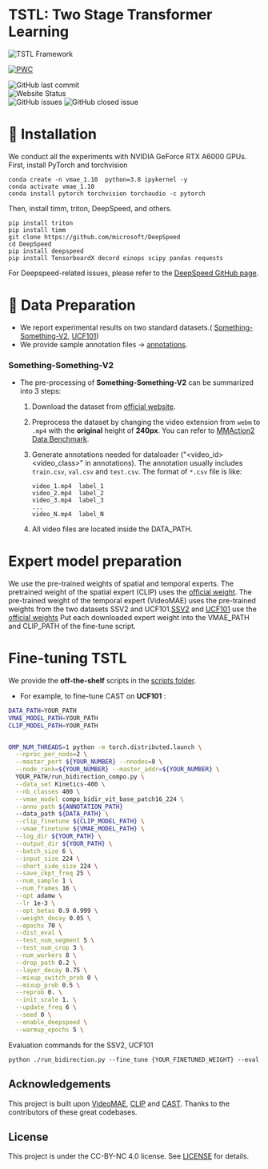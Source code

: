 
# TSTL: Two Stage Transformer Learning

![TSTL Framework](figs/CAST.jpg)
<br>


[![PWC](https://img.shields.io/endpoint.svg?url=https://paperswithcode.com/badge/cast-cross-attention-in-space-and-time-for-1/action-recognition-on-epic-kitchens-100)](https://paperswithcode.com/sota/action-recognition-on-epic-kitchens-100?p=cast-cross-attention-in-space-and-time-for-1)

![GitHub last commit](https://img.shields.io/github/last-commit/khuvll/CAST)<br>
![Website Status](https://img.shields.io/website?url=https://jong980812.github.io/CAST.github.io/)<br>
![GitHub issues](https://img.shields.io/github/issues-raw/khuvll/CAST)
![GitHub closed issue](https://img.shields.io/github/issues-closed/khuvll/CAST)<br>


# :wrench: Installation

We conduct all the experiments with NVIDIA GeForce RTX A6000 GPUs.
First, install PyTorch and torchvision

```
conda create -n vmae_1.10  python=3.8 ipykernel -y
conda activate vmae_1.10
conda install pytorch torchvision torchaudio -c pytorch
```
Then, install timm, triton, DeepSpeed, and others.
```
pip install triton
pip install timm
git clone https://github.com/microsoft/DeepSpeed
cd DeepSpeed
pip install deepspeed
pip install TensorboardX decord einops scipy pandas requests

```

For  Deepspeed-related issues, please refer to the [DeepSpeed GitHub page](https://github.com/microsoft/DeepSpeed).


# :file_folder: Data Preparation

 * We report experimental results on two standard datasets.( [Something-Something-V2](https://developer.qualcomm.com/software/ai-datasets/something-something), [UCF101]())
 * We provide sample annotation files -> [annotations](./annotations/).


### Something-Something-V2
- The pre-processing of **Something-Something-V2** can be summarized into 3 steps:

  1. Download the dataset from [official website](https://developer.qualcomm.com/software/ai-datasets/something-something).

  2. Preprocess the dataset by changing the video extension from `webm` to `.mp4` with the **original** height of **240px**. You can refer to [MMAction2 Data Benchmark](https://github.com/open-mmlab/mmaction2).

  3. Generate annotations needed for dataloader ("<video_id> <video_class>" in annotations). The annotation usually includes `train.csv`, `val.csv` and `test.csv`. The format of `*.csv` file is like:

     ```
     video_1.mp4  label_1
     video_2.mp4  label_2
     video_3.mp4  label_3
     ...
     video_N.mp4  label_N
     ```
  4. All video files are located inside the DATA_PATH.

# Expert model preparation
We use the pre-trained weights of spatial and temporal experts. The pretrained weight of the spatial expert (CLIP) uses the [official weight](https://openaipublic.azureedge.net/clip/models/5806e77cd80f8b59890b7e101eabd078d9fb84e6937f9e85e4ecb61988df416f/ViT-B-16.pt). The pre-trained weight of the temporal expert (VideoMAE) uses the pre-trained weights from the two datasets SSV2 and UCF101.[SSV2](https://drive.google.com/file/d/1dt_59tBIyzdZd5Ecr22lTtzs_64MOZkT/view?usp=sharing) and [UCF101](https://drive.google.com/file/d/1BHev4meNgKM0o_8DMRbuzAsKSP3IpQ3o/view) use the [official weights](https://github.com/MCG-NJU/VideoMAE/blob/main/MODEL_ZOO.md) Put each downloaded expert weight into the VMAE_PATH and CLIP_PATH of the fine-tune script.


# Fine-tuning TSTL

We provide the **off-the-shelf** scripts in the [scripts folder](scripts).

-  For example, to fine-tune CAST on **UCF101** :

  ```bash
DATA_PATH=YOUR_PATH
VMAE_MODEL_PATH=YOUR_PATH
CLIP_MODEL_PATH=YOUR_PATH


OMP_NUM_THREADS=1 python -m torch.distributed.launch \
    --nproc_per_node=2 \
    --master_port ${YOUR_NUMBER} --nnodes=8 \
    --node_rank=${YOUR_NUMBER} --master_addr=${YOUR_NUMBER} \
    YOUR_PATH/run_bidirection_compo.py \
    --data_set Kinetics-400 \
    --nb_classes 400 \
    --vmae_model compo_bidir_vit_base_patch16_224 \
    --anno_path ${ANNOTATION_PATH}
    --data_path ${DATA_PATH} \
    --clip_finetune ${CLIP_MODEL_PATH} \
    --vmae_finetune ${VMAE_MODEL_PATH} \
    --log_dir ${YOUR_PATH} \
    --output_dir ${YOUR_PATH} \
    --batch_size 6 \
    --input_size 224 \
    --short_side_size 224 \
    --save_ckpt_freq 25 \
    --num_sample 1 \
    --num_frames 16 \
    --opt adamw \
    --lr 1e-3 \
    --opt_betas 0.9 0.999 \
    --weight_decay 0.05 \
    --epochs 70 \
    --dist_eval \
    --test_num_segment 5 \
    --test_num_crop 3 \
    --num_workers 8 \
    --drop_path 0.2 \
    --layer_decay 0.75 \
    --mixup_switch_prob 0 \
    --mixup_prob 0.5 \
    --reprob 0. \
    --init_scale 1. \
    --update_freq 6 \
    --seed 0 \
    --enable_deepspeed \
    --warmup_epochs 5 \
  ```


Evaluation commands for the SSV2, UCF101
```
python ./run_bidirection.py --fine_tune {YOUR_FINETUNED_WEIGHT} --eval
```


## Acknowledgements

This project is built upon [VideoMAE](https://github.com/MCG-NJU/VideoMAE),  [CLIP](https://github.com/openai/CLIP) and [CAST](https://github.com/KHU-VLL/CAST.git). Thanks to the contributors of these great codebases.

## License

This project is under the CC-BY-NC 4.0 license. See [LICENSE](https://github.com/MCG-NJU/VideoMAE/blob/main/LICENSE) for details.



